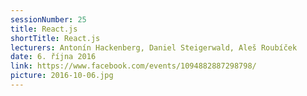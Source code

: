 ```yaml
---
sessionNumber: 25
title: React.js
shortTitle: React.js
lecturers: Antonín Hackenberg, Daniel Steigerwald, Aleš Roubíček
date: 6. října 2016
link: https://www.facebook.com/events/1094882887298798/
picture: 2016-10-06.jpg
---
```

